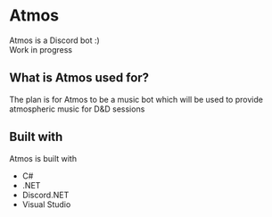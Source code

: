 # Atmos
Atmos is a Discord bot :)</br>
Work in progress

## What is Atmos used for?
The plan is for Atmos to be a music bot which will be used to provide atmospheric music for D&D sessions

## Built with
Atmos is built with
* C#
* .NET
* Discord.NET
* Visual Studio
